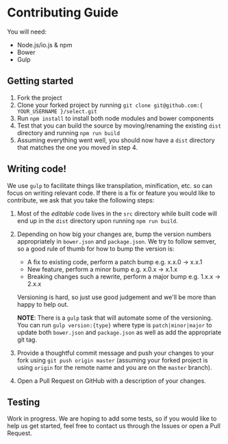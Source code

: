# Contributing Guide

You will need:

- Node.js/io.js & npm
- Bower
- Gulp


## Getting started

1. Fork the project
2. Clone your forked project by running `git clone git@github.com:{
   YOUR_USERNAME }/select.git`
3. Run `npm install` to install both node modules and bower components
4. Test that you can build the source by moving/renaming the existing `dist`
   directory and running `npm run build`
5. Assuming everything went well, you should now have a `dist` directory that
   matches the one you moved in step 4.


## Writing code!

We use `gulp` to facilitate things like transpilation, minification, etc. so
can focus on writing relevant code. If there is a fix or feature you would like
to contribute, we ask that you take the following steps:

1. Most of the _editable_ code lives in the `src` directory while built code
   will end up in the `dist` directory upon running `npm run build`.

2. Depending on how big your changes are, bump the version numbers appropriately
   in `bower.json` and `package.json`. We try to follow semver, so a good rule
   of thumb for how to bump the version is:
   - A fix to existing code, perform a patch bump e.g. x.x.0 -> x.x.1
   - New feature, perform a minor bump e.g. x.0.x -> x.1.x
   - Breaking changes such a rewrite, perform a major bump e.g.
     1.x.x -> 2.x.x

   Versioning is hard, so just use good judgement and we'll be more than happy
   to help out.

   __NOTE__: There is a `gulp` task that will automate some of the versioning.
   You can run `gulp version:{type}` where type is `patch|minor|major` to
   update both `bower.json` and `package.json` as well as add the appropriate
   git tag.

3. Provide a thoughtful commit message and push your changes to your fork using
   `git push origin master` (assuming your forked project is using `origin` for
   the remote name and you are on the `master` branch).

4. Open a Pull Request on GitHub with a description of your changes.


## Testing

Work in progress. We are hoping to add some tests, so if you would like to help
us get started, feel free to contact us through the Issues or open a Pull
Request.
